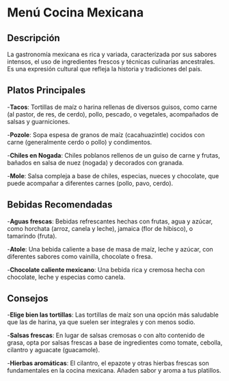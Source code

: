 # Menú Cocina Mexicana

## Descripción
La gastronomía mexicana es rica y variada, caracterizada por sus sabores intensos, el uso de ingredientes frescos y técnicas culinarias ancestrales. Es una expresión cultural que refleja la historia y tradiciones del país.

## Platos Principales

-**Tacos**:
Tortillas de maíz o harina rellenas de diversos guisos, como carne (al pastor, de res, de cerdo), pollo, pescado, o vegetales, acompañados de salsas y guarniciones.

-**Pozole**:
Sopa espesa de granos de maíz (cacahuazintle) cocidos con carne (generalmente cerdo o pollo) y condimentos.

-**Chiles en Nogada**:
Chiles poblanos rellenos de un guiso de carne y frutas, bañados en salsa de nuez (nogada) y decorados con granada.

-**Mole**:
Salsa compleja a base de chiles, especias, nueces y chocolate, que puede acompañar a diferentes carnes (pollo, pavo, cerdo).

## Bebidas Recomendadas

-**Aguas frescas**:
Bebidas refrescantes hechas con frutas, agua y azúcar, como horchata (arroz, canela y leche), jamaica (flor de hibisco), o tamarindo (fruta).

-**Atole**:
Una bebida caliente a base de masa de maíz, leche y azúcar, con diferentes sabores como vainilla, chocolate o fresa.

-**Chocolate caliente mexicano**:
Una bebida rica y cremosa hecha con chocolate, leche y especias como canela.

## Consejos

-**Elige bien las tortillas**:
Las tortillas de maíz son una opción más saludable que las de harina, ya que suelen ser integrales y con menos sodio.

-**Salsas frescas**:
En lugar de salsas cremosas o con alto contenido de grasa, opta por salsas frescas a base de ingredientes como tomate, cebolla, cilantro y aguacate (guacamole).

-**Hierbas aromáticas**:
El cilantro, el epazote y otras hierbas frescas son fundamentales en la cocina mexicana. Añaden sabor y aroma a tus platillos. 
